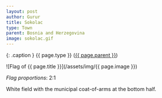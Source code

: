 ```yaml
---
layout: post
author: Gurur
title: Sokolac
type: Town
parent: Bosnia and Herzegovina
image: sokolac.gif
---
```

{: .caption }
{{ page.type }} ([{{ page.parent }}](/2019/03/30/bosnia-and-herzegovina.html))

![Flag of {{ page.title }}](/assets/img/{{ page.image }})

*Flag proportions*: 2:1

White field with the municipal coat-of-arms at the bottom half.